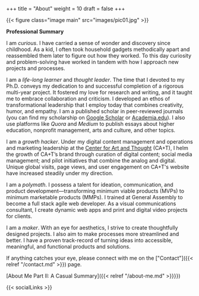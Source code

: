 +++
title = "About"
weight = 10
draft = false
+++

{{< figure class="image main" src="images/pic01.jpg" >}}

**Professional Summary**

I am _curious_. I have carried a sense of wonder and discovery since childhood. As a kid, I often took household gadgets methodically apart and reassembled them later to figure out how they worked. To this day curiosity and problem-solving have worked in tandem with how I approach new projects and processes.

I am a _life-long learner_ and _thought leader_. The time that I devoted to my Ph.D. conveys my dedication to and successful completion of a rigorous multi-year project. It fostered my love for research and writing, and it taught me to embrace collaboration and criticism. I developed an ethos of transformational leadership that I employ today that combines creativity, humor, and empathy. I am a published scholar in peer-reviewed journals (you can find my scholarship on <a href="https://goo.gl/CJn8hY" target="_blank">Google Scholar</a> or <a href="http://centerforartandthought.academia.edu/JanChristianBernabeAcademia.edu" target="_blank">Academia.edu</a>). I also use platforms like _Quora_ and _Medium_ to publish essays about higher education, nonprofit management, arts and culture, and other topics.

I am a _growth hacker_. Under my digital content management and operations and marketing leadership at the <a href="http://www.centerforartandthought.org" target="_blank">Center for Art and Thought</a> (CA+T), I helm the growth of CA+T’s brand through curation of digital content; social media management; and pilot initiatives that combine the analog and digital. Unique global visits, page views, and user engagement on CA+T's website have increased steadily under my direction.

I am a _polymath_. I possess a talent for ideation, communication, and product development—transforming minimum viable products (MVPs) to minimum marketable products (MMPs). I trained at General Assembly to become a full stack agile web developer. As a visual communications consultant, I create dynamic web apps and print and digital video projects for clients.

I am a _maker_. With an eye for aesthetics, I strive to create thoughtfully designed projects. I also aim to make processes more streamlined and better. I have a proven track-record of turning ideas into accessible, meaningful, and functional products and solutions.

If anything catches your eye, please connect with me on the ["Contact"]({{< relref "/contact.md" >}}) page.

[About Me Part II: A Casual Summary]({{< relref "/about-me.md" >}}}})

{{< socialLinks >}}
